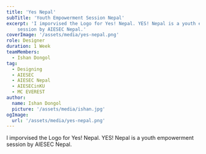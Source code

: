 ```yaml
---
title: 'Yes Nepal'
subTitle: 'Youth Empowerment Session Nepal'
excerpt: 'I imporvised the Logo for Yes! Nepal. YES! Nepal is a youth empowerment
    session by AIESEC Nepal.'
coverImage: '/assets/media/yes-nepal.png'
role: Designer
duration: 1 Week
teamMembers:
  - Ishan Dongol
tag:
  - Designing
  - AIESEC
  - AIESEC Nepal
  - AIESECinKU
  - MC EVEREST
author:
  name: Ishan Dongol
  picture: '/assets/media/ishan.jpg'
ogImage:
  url: '/assets/media/yes-nepal.png'
---
```


I imporvised the Logo for Yes! Nepal. YES! Nepal is a youth empowerment
    session by AIESEC Nepal.